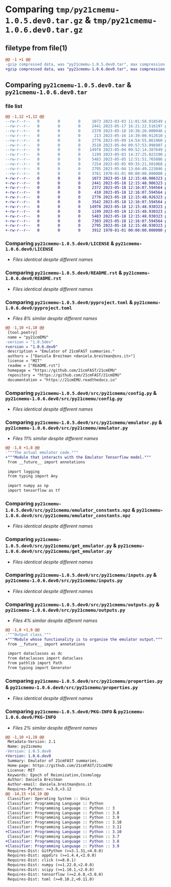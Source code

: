# Comparing `tmp/py21cmemu-1.0.5.dev0.tar.gz` & `tmp/py21cmemu-1.0.6.dev0.tar.gz`

## filetype from file(1)

```diff
@@ -1 +1 @@
-gzip compressed data, was "py21cmemu-1.0.5.dev0.tar", max compression
+gzip compressed data, was "py21cmemu-1.0.6.dev0.tar", max compression
```

## Comparing `py21cmemu-1.0.5.dev0.tar` & `py21cmemu-1.0.6.dev0.tar`

### file list

```diff
@@ -1,12 +1,12 @@
--rw-r--r--   0        0        0     1073 2023-03-03 11:01:58.918549 py21cmemu-1.0.5.dev0/LICENSE
--rw-r--r--   0        0        0     2441 2023-05-17 16:21:22.516197 py21cmemu-1.0.5.dev0/README.rst
--rw-r--r--   0        0        0     2370 2023-05-18 10:38:20.000046 py21cmemu-1.0.5.dev0/pyproject.toml
--rw-r--r--   0        0        0      213 2023-05-16 14:39:00.912610 py21cmemu-1.0.5.dev0/src/py21cmemu/__init__.py
--rw-r--r--   0        0        0     2776 2023-05-09 14:54:55.861960 py21cmemu-1.0.5.dev0/src/py21cmemu/config.py
--rw-r--r--   0        0        0     3510 2023-05-04 09:57:53.996907 py21cmemu-1.0.5.dev0/src/py21cmemu/emulator.py
--rw-r--r--   0        0        0    14978 2023-05-04 09:52:14.387649 py21cmemu-1.0.5.dev0/src/py21cmemu/emulator_constants.npz
--rw-r--r--   0        0        0     1199 2023-05-03 14:37:25.023190 py21cmemu-1.0.5.dev0/src/py21cmemu/get_emulator.py
--rw-r--r--   0        0        0     5483 2023-05-05 12:51:51.765886 py21cmemu-1.0.5.dev0/src/py21cmemu/inputs.py
--rw-r--r--   0        0        0     7254 2023-05-05 09:35:21.501068 py21cmemu-1.0.5.dev0/src/py21cmemu/outputs.py
--rw-r--r--   0        0        0     2795 2023-05-04 13:04:49.223046 py21cmemu-1.0.5.dev0/src/py21cmemu/properties.py
--rw-r--r--   0        0        0     3761 1970-01-01 00:00:00.000000 py21cmemu-1.0.5.dev0/PKG-INFO
+-rw-r--r--   0        0        0     1073 2023-05-18 12:15:48.906323 py21cmemu-1.0.6.dev0/LICENSE
+-rw-r--r--   0        0        0     2441 2023-05-18 12:15:48.906323 py21cmemu-1.0.6.dev0/README.rst
+-rw-r--r--   0        0        0     2372 2023-05-18 12:16:07.594564 py21cmemu-1.0.6.dev0/pyproject.toml
+-rw-r--r--   0        0        0      410 2023-05-18 12:16:07.594564 py21cmemu-1.0.6.dev0/src/py21cmemu/__init__.py
+-rw-r--r--   0        0        0     2776 2023-05-18 12:15:48.926323 py21cmemu-1.0.6.dev0/src/py21cmemu/config.py
+-rw-r--r--   0        0        0     3542 2023-05-18 12:16:07.594564 py21cmemu-1.0.6.dev0/src/py21cmemu/emulator.py
+-rw-r--r--   0        0        0    14978 2023-05-18 12:15:48.930323 py21cmemu-1.0.6.dev0/src/py21cmemu/emulator_constants.npz
+-rw-r--r--   0        0        0     1199 2023-05-18 12:15:48.930323 py21cmemu-1.0.6.dev0/src/py21cmemu/get_emulator.py
+-rw-r--r--   0        0        0     5483 2023-05-18 12:15:48.930323 py21cmemu-1.0.6.dev0/src/py21cmemu/inputs.py
+-rw-r--r--   0        0        0     7303 2023-05-18 12:16:07.594564 py21cmemu-1.0.6.dev0/src/py21cmemu/outputs.py
+-rw-r--r--   0        0        0     2795 2023-05-18 12:15:48.930323 py21cmemu-1.0.6.dev0/src/py21cmemu/properties.py
+-rw-r--r--   0        0        0     3912 1970-01-01 00:00:00.000000 py21cmemu-1.0.6.dev0/PKG-INFO
```

### Comparing `py21cmemu-1.0.5.dev0/LICENSE` & `py21cmemu-1.0.6.dev0/LICENSE`

 * *Files identical despite different names*

### Comparing `py21cmemu-1.0.5.dev0/README.rst` & `py21cmemu-1.0.6.dev0/README.rst`

 * *Files identical despite different names*

### Comparing `py21cmemu-1.0.5.dev0/pyproject.toml` & `py21cmemu-1.0.6.dev0/pyproject.toml`

 * *Files 8% similar despite different names*

```diff
@@ -1,10 +1,10 @@
 [tool.poetry]
 name = "py21cmEMU"
-version = "1.0.5dev"
+version = "1.0.6.dev0"
 description = "Emulator of 21cmFAST summaries."
 authors = ["Daniela Breitman <daniela.breitman@sns.it>"]
 license = "MIT"
 readme = ["README.rst"]
 homepage = "https://github.com/21cmFAST/21cmEMU"
 repository = "https://github.com/21cmFAST/21cmEMU"
 documentation = "https://21cmEMU.readthedocs.io"
```

### Comparing `py21cmemu-1.0.5.dev0/src/py21cmemu/config.py` & `py21cmemu-1.0.6.dev0/src/py21cmemu/config.py`

 * *Files identical despite different names*

### Comparing `py21cmemu-1.0.5.dev0/src/py21cmemu/emulator.py` & `py21cmemu-1.0.6.dev0/src/py21cmemu/emulator.py`

 * *Files 11% similar despite different names*

```diff
@@ -1,8 +1,8 @@
-"""The actual emulator code."""
+"""Module that interacts with the Emulator Tensorflow model."""
 from __future__ import annotations
 
 import logging
 from typing import Any
 
 import numpy as np
 import tensorflow as tf
```

### Comparing `py21cmemu-1.0.5.dev0/src/py21cmemu/emulator_constants.npz` & `py21cmemu-1.0.6.dev0/src/py21cmemu/emulator_constants.npz`

 * *Files identical despite different names*

### Comparing `py21cmemu-1.0.5.dev0/src/py21cmemu/get_emulator.py` & `py21cmemu-1.0.6.dev0/src/py21cmemu/get_emulator.py`

 * *Files identical despite different names*

### Comparing `py21cmemu-1.0.5.dev0/src/py21cmemu/inputs.py` & `py21cmemu-1.0.6.dev0/src/py21cmemu/inputs.py`

 * *Files identical despite different names*

### Comparing `py21cmemu-1.0.5.dev0/src/py21cmemu/outputs.py` & `py21cmemu-1.0.6.dev0/src/py21cmemu/outputs.py`

 * *Files 4% similar despite different names*

```diff
@@ -1,8 +1,8 @@
-"""Output class."""
+"""Module whose functionality is to organise the emulator output."""
 from __future__ import annotations
 
 import dataclasses as dc
 from dataclasses import dataclass
 from pathlib import Path
 from typing import Generator
```

### Comparing `py21cmemu-1.0.5.dev0/src/py21cmemu/properties.py` & `py21cmemu-1.0.6.dev0/src/py21cmemu/properties.py`

 * *Files identical despite different names*

### Comparing `py21cmemu-1.0.5.dev0/PKG-INFO` & `py21cmemu-1.0.6.dev0/PKG-INFO`

 * *Files 2% similar despite different names*

```diff
@@ -1,10 +1,10 @@
 Metadata-Version: 2.1
 Name: py21cmemu
-Version: 1.0.5.dev0
+Version: 1.0.6.dev0
 Summary: Emulator of 21cmFAST summaries.
 Home-page: https://github.com/21cmFAST/21cmEMU
 License: MIT
 Keywords: Epoch of Reionization,Cosmology
 Author: Daniela Breitman
 Author-email: daniela.breitman@sns.it
 Requires-Python: >=3.8,<3.12
@@ -14,15 +14,18 @@
 Classifier: Operating System :: Unix
 Classifier: Programming Language :: Python
 Classifier: Programming Language :: Python :: 3
 Classifier: Programming Language :: Python :: 3.8
 Classifier: Programming Language :: Python :: 3.9
 Classifier: Programming Language :: Python :: 3.10
 Classifier: Programming Language :: Python :: 3.11
+Classifier: Programming Language :: Python :: 3.10
 Classifier: Programming Language :: Python :: 3.7
+Classifier: Programming Language :: Python :: 3.8
+Classifier: Programming Language :: Python :: 3.9
 Requires-Dist: GitPython (>=3.1.31,<4.0.0)
 Requires-Dist: appdirs (>=1.4.4,<2.0.0)
 Requires-Dist: click (>=8.0.1)
 Requires-Dist: numpy (>=1.22.0,<2.0.0)
 Requires-Dist: scipy (>=1.10.1,<2.0.0)
 Requires-Dist: tensorflow (>=2.6.0,<3.0.0)
 Requires-Dist: toml (>=0.10.2,<0.11.0)
```


